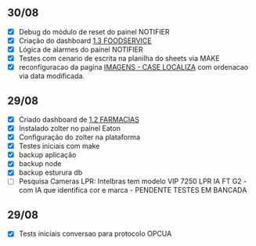 ## 30/08
- [x] Debug do módulo de reset do painel NOTIFIER
- [x] Criação do dashboard [1.3 FOODSERVICE ](http://datawatcher360.online/d/ddw7lsxomvnr4e/1-3-foodservice?orgId=1)
- [x] Lógica de alarmes do painel NOTIFIER
- [x] Testes com cenario de escrita na planilha do sheets via MAKE
- [x] reconfiguracao da pagina [IMAGENS - CASE LOCALIZA](http://datawatcher360.online:5000/images)  com ordenacao via data modificada.

## 29/08
- [x] Criado dashboard de  [1.2 FARMACIAS](http://datawatcher360.online/d/bdw6r2irh6osge/1-2-farmacias?orgId=1&refresh=15m)
- [x] Instalado zolter no painel Eaton
- [x] Configuração do zolter na plataforma
- [x] Testes iniciais com make
- [x] backup aplicação
- [x] backup node
- [x] backup esturura db
- [ ] Pesquisa Cameras LPR: Intelbras tem modelo VIP 7250 LPR IA FT G2 - com IA que identifica cor e marca - PENDENTE TESTES EM BANCADA

## 29/08
- [x] Tests iniciais conversao para protocolo OPCUA
